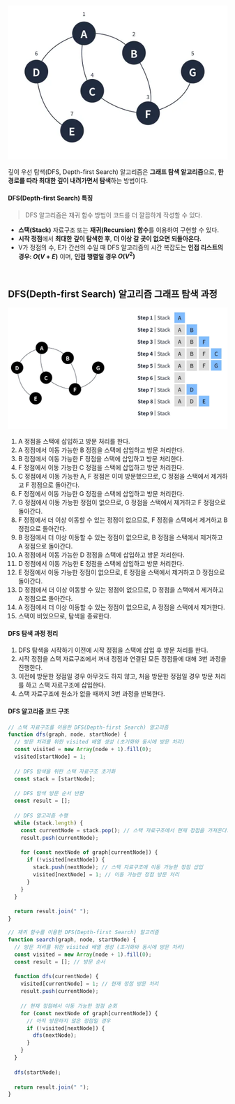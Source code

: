 ![DFS](/assets/images/algorithm/search/depth-first_search.webp)

깊이 우선 탐색(DFS, Depth-first Search) 알고리즘은 **그래프 탐색 알고리즘**으로, **한 경로를 따라 최대한 깊이 내려가면서 탐색**하는 방법이다.

#### DFS(Depth-first Search) 특징

> DFS 알고리즘은 재귀 함수 방법이 코드를 더 깔끔하게 작성할 수 있다.

- **스택(Stack)** 자료구조 또는 **재귀(Recursion) 함수**를 이용하여 구현할 수 있다.
- **시작 정점**에서 **최대한 깊이 탐색한 후**, **더 이상 갈 곳이 없으면 되돌아온다.**
- V가 정점의 수, E가 간선의 수일 때 DFS 알고리즘의 시간 복잡도는 **인접 리스트의 경우: $O(V + E)$** 이며, **인접 행렬일 경우 $O(V^{2})$**

<br />

## DFS(Depth-first Search) 알고리즘 그래프 탐색 과정

![DFS 탐색 과정](/assets/images/algorithm/search/depth-first_search_works.webp)

1. A 정점을 스택에 삽입하고 방문 처리를 한다.
2. A 정점에서 이동 가능한 B 정점을 스택에 삽입하고 방문 처리한다.
3. B 정점에서 이동 가능한 F 정점을 스택에 삽입하고 방문 처리한다.
4. F 정점에서 이동 가능한 C 정점을 스택에 삽입하고 방문 처리한다.
5. C 정점에서 이동 가능한 A, F 정점은 이미 방문했으므로, C 정점을 스택에서 제거하고 F 정점으로 돌아간다.
6. F 정점에서 이동 가능한 G 정점을 스택에 삽입하고 방문 처리한다.
7. G 정점에서 이동 가능한 정점이 없으므로, G 정점을 스택에서 제거하고 F 정점으로 돌아간다.
8. F 정점에서 더 이상 이동할 수 있는 정점이 없으므로, F 정점을 스택에서 제거하고 B 정점으로 돌아간다.
9. B 정점에서 더 이상 이동할 수 있는 정점이 없으므로, B 정점을 스택에서 제거하고 A 정점으로 돌아간다.
10. A 정점에서 이동 가능한 D 정점을 스택에 삽입하고 방문 처리한다.
11. D 정점에서 이동 가능한 E 정점을 스택에 삽입하고 방문 처리한다.
12. E 정점에서 이동 가능한 정점이 없으므로, E 정점을 스택에서 제거하고 D 정점으로 돌아간다.
13. D 정점에서 더 이상 이동할 수 있는 정점이 없으므로, D 정점을 스택에서 제거하고 A 정점으로 돌아간다.
14. A 정점에서 더 이상 이동할 수 있는 정점이 없으므로, A 정점을 스택에서 제거한다.
15. 스택이 비었으므로, 탐색을 종료한다.

#### DFS 탐색 과정 정리

1. DFS 탐색을 시작하기 이전에 시작 정점을 스택에 삽입 후 방문 처리를 한다.
1. 시작 정점을 스택 자료구조에서 꺼내 정점과 연결된 모든 정점들에 대해 3번 과정을 진행한다.
1. 이전에 방문한 정점일 경우 아무것도 하지 않고, 처음 방문한 정점일 경우 방문 처리를 하고 스택 자료구조에 삽입한다.
1. 스택 자료구조에 원소가 없을 때까지 3번 과정을 반복한다.

#### DFS 알고리즘 코드 구조

```javascript
// 스택 자료구조를 이용한 DFS(Depth-first Search) 알고리즘
function dfs(graph, node, startNode) {
  // 방문 처리를 위한 visited 배열 생성 (초기화와 동시에 방문 처리)
  const visited = new Array(node + 1).fill(0);
  visited[startNode] = 1;

  // DFS 탐색을 위한 스택 자료구조 초기화
  const stack = [startNode];

  // DFS 탐색 방문 순서 반환
  const result = [];

  // DFS 알고리즘 수행
  while (stack.length) {
    const currentNode = stack.pop(); // 스택 자료구조에서 현재 정점을 가져온다.
    result.push(currentNode);

    for (const nextNode of graph[currentNode]) {
      if (!visited[nextNode]) {
        stack.push(nextNode); // 스택 자료구조에 이동 가능한 정점 삽입
        visited[nextNode] = 1; // 이동 가능한 정점 방문 처리
      }
    }
  }

  return result.join(" ");
}
```

```javascript
// 재귀 함수를 이용한 DFS(Depth-first Search) 알고리즘
function search(graph, node, startNode) {
  // 방문 처리를 위한 visited 배열 생성 (초기화와 동시에 방문 처리)
  const visited = new Array(node + 1).fill(0);
  const result = []; // 방문 순서

  function dfs(currentNode) {
    visited[currentNode] = 1; // 현재 정점 방문 처리
    result.push(currentNode);

    // 현재 정점에서 이동 가능한 정점 순회
    for (const nextNode of graph[currentNode]) {
      // 아직 방문하지 않은 정점일 경우
      if (!visited[nextNode]) {
        dfs(nextNode);
      }
    }
  }

  dfs(startNode);

  return result.join(" ");
}
```
